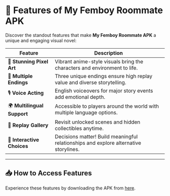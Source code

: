 # 🔑 Features of My Femboy Roommate APK

Discover the standout features that make **My Femboy Roommate APK** a unique and engaging visual novel:

| **Feature**               | **Description**                                                                                 |
|---------------------------|-------------------------------------------------------------------------------------------------|
| 🎨 **Stunning Pixel Art**  | Vibrant anime-style visuals bring the characters and environment to life.                       |
| 🔄 **Multiple Endings**    | Three unique endings ensure high replay value and diverse storytelling.                         |
| 🎙️ **Voice Acting**        | English voiceovers for major story events add emotional depth.                                  |
| 🌍 **Multilingual Support** | Accessible to players around the world with multiple language options.                         |
| 📂 **Replay Gallery**      | Revisit unlocked scenes and hidden collectibles anytime.                                       |
| 💬 **Interactive Choices** | Decisions matter! Build meaningful relationships and explore alternative storylines.           |

---

## 📥 **How to Access Features**
Experience these features by downloading the APK from [here](./how-to-download.md).
